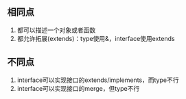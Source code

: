 ## 相同点
1. 都可以描述一个对象或者函数
2. 都允许拓展(extends)：type使用&，interface使用extends


## 不同点
1. interface可以实现接口的extends/implements，而type不行
2. interface可以实现接口的merge，但type不行